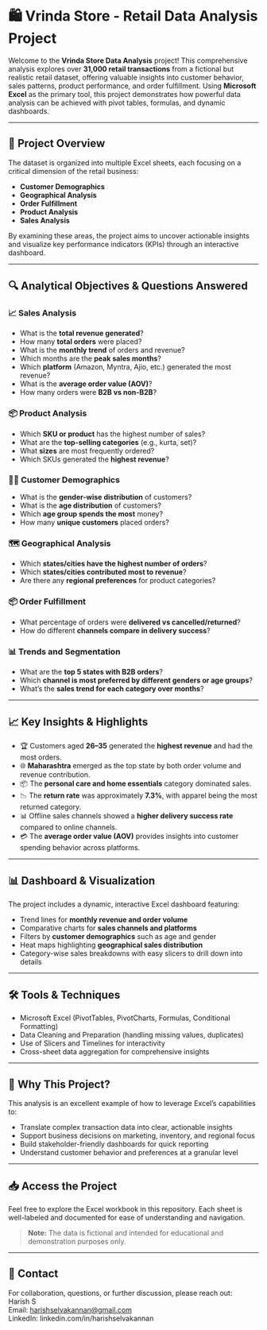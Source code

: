 # 🛍️ Vrinda Store - Retail Data Analysis Project

Welcome to the **Vrinda Store Data Analysis** project! This comprehensive analysis explores over **31,000 retail transactions** from a fictional but realistic retail dataset, offering valuable insights into customer behavior, sales patterns, product performance, and order fulfillment. Using **Microsoft Excel** as the primary tool, this project demonstrates how powerful data analysis can be achieved with pivot tables, formulas, and dynamic dashboards.

---

## 📂 Project Overview

The dataset is organized into multiple Excel sheets, each focusing on a critical dimension of the retail business:

* **Customer Demographics**
* **Geographical Analysis**
* **Order Fulfillment**
* **Product Analysis**
* **Sales Analysis**

By examining these areas, the project aims to uncover actionable insights and visualize key performance indicators (KPIs) through an interactive dashboard.

---

## 🔍 Analytical Objectives & Questions Answered

### 📈 Sales Analysis

* What is the **total revenue generated**?
* How many **total orders** were placed?
* What is the **monthly trend** of orders and revenue?
* Which months are the **peak sales months**?
* Which **platform** (Amazon, Myntra, Ajio, etc.) generated the most revenue?
* What is the **average order value (AOV)**?
* How many orders were **B2B vs non-B2B**?

### 📦 Product Analysis

* Which **SKU or product** has the highest number of sales?
* What are the **top-selling categories** (e.g., kurta, set)?
* What **sizes** are most frequently ordered?
* Which SKUs generated the **highest revenue**?

### 🧑‍💼 Customer Demographics

* What is the **gender-wise distribution** of customers?
* What is the **age distribution** of customers?
* Which **age group spends the most** money?
* How many **unique customers** placed orders?

### 🗺️ Geographical Analysis

* Which **states/cities have the highest number of orders**?
* Which **states/cities contributed most to revenue**?
* Are there any **regional preferences** for product categories?

### 📦 Order Fulfillment

* What percentage of orders were **delivered vs cancelled/returned**?
* How do different **channels compare in delivery success**?

### 📊 Trends and Segmentation

* What are the **top 5 states with B2B orders**?
* Which **channel is most preferred by different genders or age groups**?
* What’s the **sales trend for each category over months**?

---

## 📈 Key Insights & Highlights

* 🏆 Customers aged **26–35** generated the **highest revenue** and had the most orders.
* 🌐 **Maharashtra** emerged as the top state by both order volume and revenue contribution.
* 📦 The **personal care and home essentials** category dominated sales.
* 📉 The **return rate** was approximately **7.3%**, with apparel being the most returned category.
* 📊 Offline sales channels showed a **higher delivery success rate** compared to online channels.
* 💳 The **average order value (AOV)** provides insights into customer spending behavior across platforms.

---

## 📊 Dashboard & Visualization

The project includes a dynamic, interactive Excel dashboard featuring:

* Trend lines for **monthly revenue and order volume**
* Comparative charts for **sales channels and platforms**
* Filters by **customer demographics** such as age and gender
* Heat maps highlighting **geographical sales distribution**
* Category-wise sales breakdowns with easy slicers to drill down into details

---

## 🛠 Tools & Techniques

* Microsoft Excel (PivotTables, PivotCharts, Formulas, Conditional Formatting)
* Data Cleaning and Preparation (handling missing values, duplicates)
* Use of Slicers and Timelines for interactivity
* Cross-sheet data aggregation for comprehensive insights

---

## 📌 Why This Project?

This analysis is an excellent example of how to leverage Excel’s capabilities to:

* Translate complex transaction data into clear, actionable insights
* Support business decisions on marketing, inventory, and regional focus
* Build stakeholder-friendly dashboards for quick reporting
* Understand customer behavior and preferences at a granular level

---

## 📥 Access the Project

Feel free to explore the Excel workbook in this repository. Each sheet is well-labeled and documented for ease of understanding and navigation.

> **Note:** The data is fictional and intended for educational and demonstration purposes only.

---

## 📧 Contact

For collaboration, questions, or further discussion, please reach out:
<br>
Harish S<br>
Email: harishselvakannan@gmail.com<br>
LinkedIn: linkedin.com/in/harishselvakannan 
